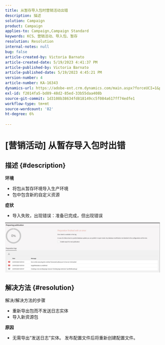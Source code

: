 ```yaml
---
title: 从暂存导入包时营销活动出错
description: 描述
solution: Campaign
product: Campaign
applies-to: Campaign,Campaign Standard
keywords: KCS、营销活动、导入包、暂存
resolution: Resolution
internal-notes: null
bug: false
article-created-by: Victoria Barnato
article-created-date: 5/19/2023 4:41:37 PM
article-published-by: Victoria Barnato
article-published-date: 5/19/2023 4:45:21 PM
version-number: 4
article-number: KA-16343
dynamics-url: https://adobe-ent.crm.dynamics.com/main.aspx?forceUCI=1&pagetype=entityrecord&etn=knowledgearticle&id=3a456c02-64f6-ed11-8848-6045bd0065b6
exl-id: f2014fa5-bd89-48d2-85ed-33b55daa408b
source-git-commit: 1d3108b38634fd818149cc5f084a617ff74edfe1
workflow-type: tm+mt
source-wordcount: '82'
ht-degree: 6%

---
```


# [营销活动] 从暂存导入包时出错

## 描述 {#description}

<b>环境</b>
- 将包从暂存环境导入生产环境
- 包中包含新的自定义资源

<b>症状</b>
- 导入失败，出现错误：准备已完成，但出现错误


![](assets/___3b456c02-64f6-ed11-8848-6045bd0065b6___.jpeg)




## 解决方法 {#resolution}

解决/解决方法的步骤
- 重新导出包而不发送日志实体
- 导入新资源包

<b>原因</b>
- 无需导出“发送日志”实体。 发布配置文件后将重新创建配置文件。
